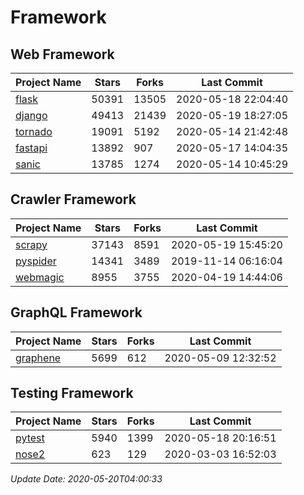 # Framework

## Web Framework

| Project Name | Stars | Forks | Last Commit |
| ------------ | ----- | ----- | ----------- |
| [flask](https://github.com/pallets/flask) | 50391 | 13505 | 2020-05-18 22:04:40 |
| [django](https://github.com/django/django) | 49413 | 21439 | 2020-05-19 18:27:05 |
| [tornado](https://github.com/tornadoweb/tornado) | 19091 | 5192 | 2020-05-14 21:42:48 |
| [fastapi](https://github.com/tiangolo/fastapi) | 13892 | 907 | 2020-05-17 14:04:35 |
| [sanic](https://github.com/huge-success/sanic) | 13785 | 1274 | 2020-05-14 10:45:29 |

## Crawler Framework

| Project Name | Stars | Forks | Last Commit |
| ------------ | ----- | ----- | ----------- |
| [scrapy](https://github.com/scrapy/scrapy) | 37143 | 8591 | 2020-05-19 15:45:20 |
| [pyspider](https://github.com/binux/pyspider) | 14341 | 3489 | 2019-11-14 06:16:04 |
| [webmagic](https://github.com/code4craft/webmagic) | 8955 | 3755 | 2020-04-19 14:44:06 |

## GraphQL Framework

| Project Name | Stars | Forks | Last Commit |
| ------------ | ----- | ----- | ----------- |
| [graphene](https://github.com/graphql-python/graphene) | 5699 | 612 | 2020-05-09 12:32:52 |

## Testing Framework

| Project Name | Stars | Forks | Last Commit |
| ------------ | ----- | ----- | ----------- |
| [pytest](https://github.com/pytest-dev/pytest) | 5940 | 1399 | 2020-05-18 20:16:51 |
| [nose2](https://github.com/nose-devs/nose2) | 623 | 129 | 2020-03-03 16:52:03 |

*Update Date: 2020-05-20T04:00:33*